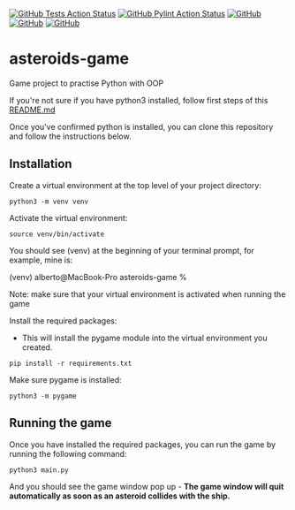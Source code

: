 [![GitHub Tests Action Status](https://img.shields.io/github/actions/workflow/status/albertoroldanq/asteroids-game/run-tests.yaml?branch=main&label=tests&style=flat-square)](https://github.com/albertoroldanq/asteroids-game/actions?query=workflow%3Arun-tests+branch%3Amain)
[![GitHub Pylint Action Status](https://img.shields.io/github/actions/workflow/status/albertoroldanq/asteroids-game/pylint.yaml?branch=main&label=code%20style&style=flat-square)](https://github.com/albertoroldanq/asteroids-game/actions?query=workflow%3A"pylint"+branch%3Amain)
[![GitHub](https://img.shields.io/github/last-commit/albertoroldanq/asteroids-game?style=flat-square)]()
[![GitHub](https://img.shields.io/github/languages/code-size/albertoroldanq/asteroids-game?style=flat-square)]()
[![GitHub](https://img.shields.io/github/repo-size/albertoroldanq/asteroids-game?style=flat-square)]()

# asteroids-game
Game project to practise Python with OOP


If you're not sure if you have python3 installed, follow first steps of this [README.md](https://github.com/albertoroldanq/bookbot) 

Once you've confirmed python is installed, you can clone this repository and follow the instructions below.  

## Installation
Create a virtual environment at the top level of your project directory:

```
python3 -m venv venv
```

Activate the virtual environment:
```
source venv/bin/activate
```
You should see (venv) at the beginning of your terminal prompt, for example, mine is:

(venv) alberto@MacBook-Pro asteroids-game %

Note: make sure that your virtual environment is activated when running the game

Install the required packages:
- This will install the pygame module into the virtual environment you created.

```
pip install -r requirements.txt
```

Make sure pygame is installed:
```commandline
python3 -m pygame
```

## Running the game
Once you have installed the required packages, you can run the game by running the following command:
```commandline
python3 main.py
```

And you should see the game window pop up - **The game window will quit automatically as soon as an asteroid collides with the ship.**

